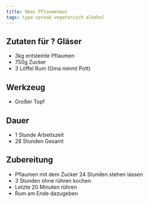 ```yaml
---
title: Omas Pflaumenmus
tags: type-spread vegetarisch alkohol
---
```

## Zutaten für ? Gläser
* 3kg entsteinte Pflaumen
* 750g Zucker
* 3 Löffel Rum (Oma nimmt Pott)

## Werkzeug
* Großer Topf
  
## Dauer
* 1 Stunde Arbeitszeit
* 28 Stunden Gesamt

## Zubereitung
* Pflaumen mit dem Zucker 24 Stunden stehen lassen
* 3 Stunden ohne rühren kochen
* Letzte 20 Minuten rühren
* Rum am Ende dazugeben